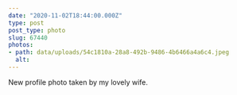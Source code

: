 ```yaml
---
date: "2020-11-02T18:44:00.000Z"
type: post 
post_type: photo
slug: 67440
photos: 
- path: data/uploads/54c1810a-28a8-492b-9486-4b6466a4a6c4.jpeg
  alt: 
---
```

New profile photo taken by my lovely wife. 
